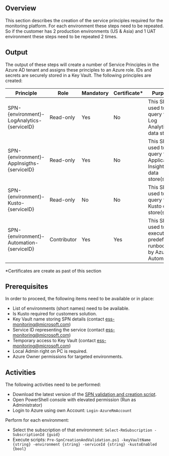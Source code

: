 ## Overview
This section describes the creation of the service principles required for the monitoring platform. For each environment these steps need to be repeated. So if the customer has 2 production environments (US & Asia) and 1 UAT environment these steps need to be repeated 2 times. 

## Output
The output of these steps will create a number of Service Principles in the Azure AD tenant and assigns these principles to an Azure role. IDs and secrets are securely stored in a Key Vault. The following principles are created:

| Principle | Role | Mandatory | Certificate* | Purpose | Example | 
|---|---|---|---|---|---|
|SPN-{environment}-LogAnalytics-{serviceID}| Read-only | Yes | No | This SPN is used to query the Log Analytics data store. | SPN-PROD-LogAnalytics-BPL-MON |
|SPN-{environment}-AppInsigths-{serviceID} | Read-only | Yes | No | This SPN is used to query the Application Insights data store(s). | SPN-STAG-AppInsigths-BPL-MON |
|SPN-{environment}-Kusto-{serviceID} | Read-only | No | No | This SPN is used to query the Kusto data store(s). | SPN-TEST-Kusto-CON-DASH |
|SPN-{environment}-Automation-{serviceID} | Contributor | Yes | Yes | This SPN is used to execute predefined runbooks by Azure Automation. | SPN-PROD-Automation-BPL-MON|
*Certificates are create as past of this section

## Prerequisites
In order to proceed, the following items need to be available or in place:
- List of environments (short names) need to be available.
- Is Kusto required for customers solution. 
- Key Vault name storing SPN details (contact ess-monitoring@microsoft.com)
- Service ID representing the service (contact ess-monitoring@microsoft.com)
- Temporary access to Key Vault (contact ess-monitoring@microsoft.com)
- Local Admin right on PC is required.
- Azure Owner permissions for targeted environments.  

## Activities
The following activities need to be performed:
- Download the latest version of the [SPN validation and creation script](https://easplatform.visualstudio.com/_git/Monitoring?path=%2Fsrc%2FMicrosoft.EAS.Monitoring.Deployment.Platform%2FPre-ValidateServicePrinciples.ps1&version=GBmaster).
- Open PowerShell console with elevated permission (Run as Administrator)
- Login to Azure using own Account: `Login-AzureRmAccount`

Perform for each environment:
- Select the subscription of that environment: `Select-RmSubscription -SubscriptionId {guid}`
- Execute scripts: `Pre-SpnCreationAndValidation.ps1 -keyVaultName {string} -environment {string} -serviceId {string} -kustoEnabled {bool}`
